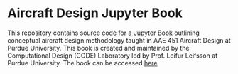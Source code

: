 # Aircraft Design Jupyter Book

This repository contains source code for a Jupyter Book outlining conceptual aircraft design methodology taught in AAE 451 Aircraft Design at Purdue University. This book is created and maintained by the Computational Design (CODE) Laboratory led by Prof. Leifur Leifsson at Purdue University. The book can be accessed [here](https://computationaldesignlab.github.io/aircraft-design/).
